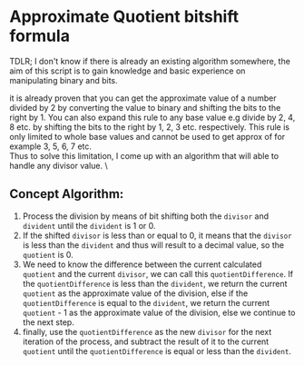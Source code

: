 # Approximate Quotient bitshift formula

TDLR; I don't know if there is already an existing algorithm somewhere, the aim of this script is to gain knowledge and basic experience on manipulating binary and bits.

it is already proven that you can get the approximate value of a number divided by 2 by converting the value to binary and shifting the bits to the right by 1. You can also expand this rule to any base value e.g divide by 2, 4, 8 etc. by shifting the bits to the right by 1, 2, 3 etc. respectively. This rule is only limited to whole base values and cannot be used to get approx of for example 3, 5, 6, 7 etc. \
Thus to solve this limitation, I come up with an algorithm that will able to handle any divisor value. \

## Concept Algorithm:
1. Process the division by means of bit shifting both the `divisor` and `divident` until the `divident` is 1 or 0. 
2. If the shifted `divisor` is less than or equal to 0, it means that the `divisor` is less than the `divident` and thus will result to a decimal value, so the `quotient` is 0.
3. We need to know the difference between the current calculated `quotient` and the current `divisor`, we can call this `quotientDifference`. If the `quotientDifference` is less than the `divident`, we return the current `quotient` as the approximate value of the division, else if the `quotientDifference` is equal to the `divident`, we return the current `quotient` - 1 as the approximate value of the division, else we continue to the next step.
4. finally, use the `quotientDifference` as the new `divisor` for the next iteration of the process, and subtract the result of it to the current `quotient` until the `quotientDifference` is equal or less than the `divident`.

